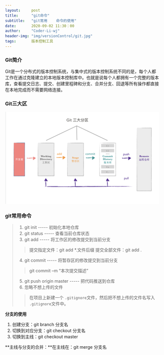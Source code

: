 ```yaml
---
layout:     post
title:      "git命令"
subtitle:   "git常用    命令的使用"
date:       2020-09-02 11:30：00
author:     "Coder-Li-wj"
header-img: "img/versionControl/git.jpg"
tags:       版本控制工具
---  
```


### Git简介  
Git是一个分布式的版本控制系统，与集中式的版本控制系统不同的是，每个人都工作在通过克隆建立的本地版本控制库中。也就是说每个人都拥有一个完整的版本库，查看提交日志、提交、创建里程碑和分支、合并分支、回退等所有操作都直接在本地完成而不需要网络连接。  

### Git三大区  
![](/img/versionControl/git_three_rigon.png '工作区、暂存区、版本库')  

### git常用命令  
> 1. git init ----- 初始化本地仓库  
> 2. git status ----- 查看当前仓库状态  
> 3. git add ----- 将工作区的修改提交到当前分支  
>> 提交指定文件：git add *.文件后缀         提交全部文件：git add .  
> 4. git commit ----- 将暂存区的修改提交到当前分支  
>> git commit –m “本次提交描述”
> 5. git push origin master ----- 把代码推送到仓库  
> 6. 忽略不想上传的文件  
>> 在项目上新建一个 `.gitignore`文件，然后把不想上传的文件名写入 `.gitignore`文件中。  

**分支的使用**  
1. 创建分支：git branch 分支名  
2. 切换到对应分支：git checkout 分支名  
3. 切换到主线：git checkout master  

**主线与分支的合并：**在主线在：git merge 分支名  